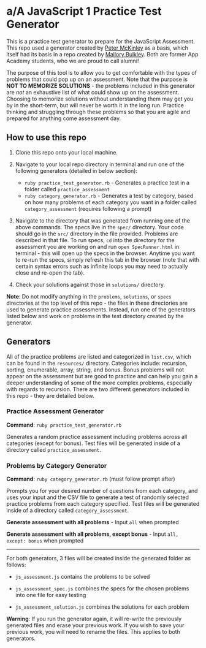# a/A JavaScript 1 Practice Test Generator

This is a practice test generator to prepare for the JavaScript Assessment. This
repo used a generator created by [Peter McKinley](https://github.com/souiukoto)
as a basis, which itself had its basis in a repo created by
[Mallory Bulkley](https://github.com/mallorybulkley). Both are former App
Academy students, who we are proud to call alumni!

The purpose of this tool is to allow you to get comfortable with the types of
problems that could pop up on an assessment. Note that the purpose is **NOT TO
MEMORIZE SOLUTIONS** - the problems included in this generator are _not_ an
exhaustive list of what could show up on the assessment. Choosing to memorize
solutions without understanding them may get you by in the short-term, but will
never be worth it in the long run. Practice thinking and struggling through
these problems so that you are agile and prepared for anything come assessment
day.

## How to use this repo

1. Clone this repo onto your local machine.

2. Navigate to your local repo directory in terminal and run one of the
   following generators (detailed in below section):

   - `ruby practice_test_generator.rb` - Generates a practice test in a folder
     called `practice_assessment`
   - `ruby category_generator.rb` - Generates a test by category, based on how
     many problems of each category you want in a folder called
     `category_assessment` (requires following a prompt)

3. Navigate to the directory that was generated from running one of the above
   commands. The specs live in the `spec/` directory. Your code should go in the
   `src/` directory in the file provided. Problems are described in that file.
   To run specs, `cd` into the directory for the assessment you are working on
   and run `open SpecRunner.html` in terminal - this will open up the specs in
   the browser. Anytime you want to re-run the specs, simply refresh this tab in
   the browser (note that with certain syntax errors such as infinite loops you
   may need to actually close and re-open the tab).

4. Check your solutions against those in `solutions/` directory.

**Note**: Do not modify anything in the `problems`, `solutions`, or `specs`
directories at the top level of this repo - the files in these directories are
used to generate practice assessments. Instead, run one of the generators listed
below and work on problems in the test directory created by the generator.

## Generators

All of the practice problems are listed and categorized in `list.csv`, which can
be found in the `resources/` directory. Categories include: recursion, sorting,
enumerable, array, string, and bonus. Bonus problems will not appear on the
assessment but are good to practice and can help you gain a deeper understanding
of some of the more complex problems, especially with regards to recursion.
There are two different generators included in this repo - they are detailed
below.

### Practice Assessment Generator

**Command**: `ruby practice_test_generator.rb`

Generates a random practice assessment including problems across all categories
(except for bonus). Test files will be generated inside of a directory called
`practice_assessment`.

### Problems by Category Generator

**Command**: `ruby category_generator.rb` (must follow prompt after)

Prompts you for your desired number of questions from each category, and uses
your input and the CSV file to generate a test of randomly selected practice
problems from each category specified. Test files will be generated inside of a
directory called `category_assessment`.

**Generate assessment with all problems** - Input `all` when prompted

**Generate assessment with all problems, except bonus** - Input
`all, except: bonus` when prompted

---

For both generators, 3 files will be created inside the generated folder as
follows:

- `js_assessment.js` contains the problems to be solved

- `js_assessment_spec.js` combines the specs for the chosen problems into one
  file for easy testing

- `js_assessment_solution.js` combines the solutions for each problem

**Warning**: If you run the generator again, it will re-write the previously
generated files and erase your previous work. If you wish to save your previous
work, you will need to rename the files. This applies to both generators.
